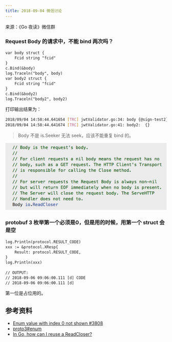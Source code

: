 ```yaml
---
title: 2018-09-04 微信讨论
---
```

来源：《Go 夜读》微信群

### Request Body 的请求中，不能 bind 两次吗？

```golang
var body struct {
	Fcid string "fcid"
}
c.Bind(&body)
log.Traceln("body", body)
var body2 struct {
	Fcid string "fcid"
}
c.Bind(&body2)
log.Traceln("body2", body2)
```

打印输出结果为：

```sh
2018/09/04 14:58:44.641654 [TRC] jwtValidator.go:34: body {@sign-test2}
2018/09/04 14:58:44.641674 [TRC] jwtValidator.go:41: body2:  {}
```

>Body 不是 is.Seeker 无法 seek，应该不能重复 bind 的。

![](../images/2018-09-04-body.jpeg)

### protobuf 3 枚举第一个必须是0，但是用的时候，用第一个 struct 会是空

```golang
log.Println(protocol.RESULT_CODE)
xxx := &protocol.XResp{
	Result: protocol.RESULT_CODE,
}
log.Println(xxx)

// OUTPUT:
// 2018-09-06 09:06:00.111 [d] CODE
// 2018-09-06 09:06:00.111 [d] 
```

第一位是占位用的。

## 参考资料

- [Enum value with index 0 not shown #3808](https://github.com/protocolbuffers/protobuf/issues/3808)
- [proto3#enum](https://developers.google.com/protocol-buffers/docs/proto3#enum)
- [In Go, how can I reuse a ReadCloser?](https://stackoverflow.com/questions/33532374/in-go-how-can-i-reuse-a-readcloser)
